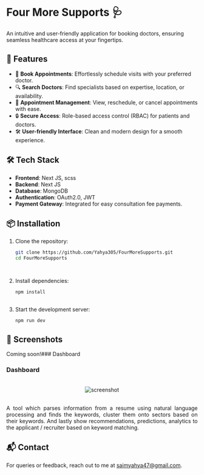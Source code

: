 # Four More Supports 🩺  
An intuitive and user-friendly application for booking doctors, ensuring seamless healthcare access at your fingertips.  

## 🚀 Features  
- 📅 **Book Appointments**: Effortlessly schedule visits with your preferred doctor.  
- 🔍 **Search Doctors**: Find specialists based on expertise, location, or availability.  
- 📌 **Appointment Management**: View, reschedule, or cancel appointments with ease.  
- 🔒 **Secure Access**: Role-based access control (RBAC) for patients and doctors.  
- 🛠️ **User-friendly Interface**: Clean and modern design for a smooth experience.  

## 🛠️ Tech Stack  
- **Frontend**: Next JS, scss  
- **Backend**: Next JS  
- **Database**: MongoDB  
- **Authentication**: OAuth2.0, JWT  
- **Payment Gateway**: Integrated for easy consultation fee payments.  

## 📦 Installation  
1. Clone the repository:  
   ```bash
   git clone https://github.com/Yahya305/FourMoreSupports.git
   cd FourMoreSupports

  
2. Install dependencies:  
   ```bash
   npm install
  
3. Start the development server:  
   ```bash
   npm run dev

## 📸 Screenshots
Coming soon!### Dashboard
### Dashboard
<div align="center">
    <br/><img src="./four-more-supports-frontend/public/dashboard.png" alt="screenshot" /><br/><br/>
    <p align="justify"> 
      A tool which parses information from a resume using natural language processing and finds the keywords, cluster them onto sectors based on their keywords. 
      And lastly show recommendations, predictions, analytics to the applicant / recruiter based on keyword matching.
    </p>
</div>

## 📬 Contact  
For queries or feedback, reach out to me at [saimyahya47@gmail.com](mailto:saimyahya47@gmail.com).  

